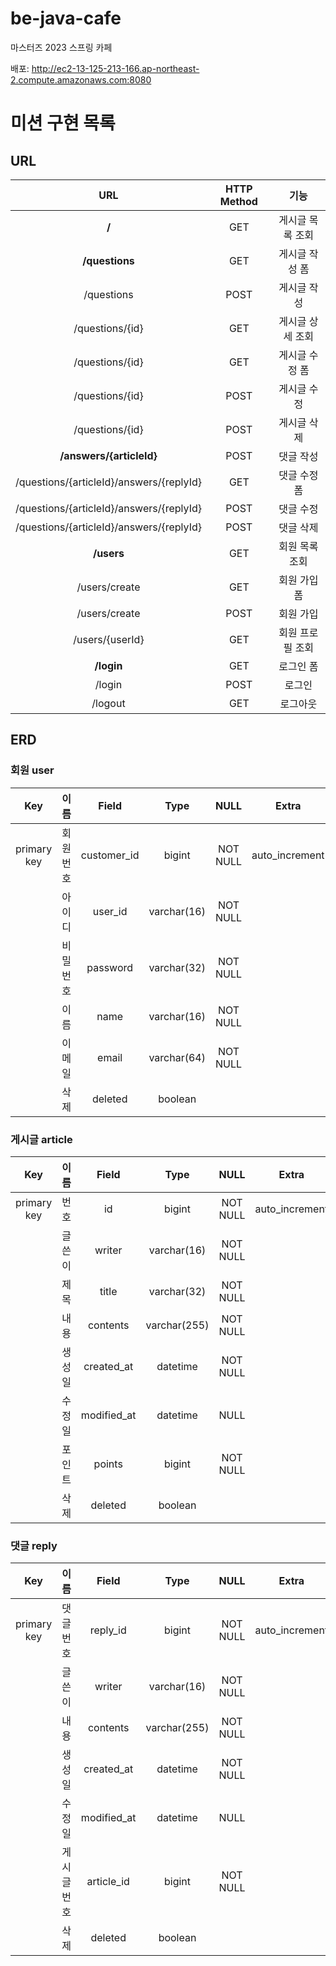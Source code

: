 # be-java-cafe
마스터즈 2023 스프링 카페 

배포: http://ec2-13-125-213-166.ap-northeast-2.compute.amazonaws.com:8080


# 미션 구현 목록
## URL

|                    URL                    | HTTP Method |    기능     |
|:-----------------------------------------:|:-----------:|:---------:|
|                  **\/**                   |     GET     | 게시글 목록 조회 |
|              **\/questions**              |     GET     | 게시글 작성 폼  |
|                \/questions                |    POST     |  게시글 작성   |
|             \/questions/{id}              |     GET     | 게시글 상세 조회 |
|             \/questions/{id}              |     GET     | 게시글 수정 폼  |
|             \/questions/{id}              |    POST     |  게시글 수정   |
|             \/questions/{id}              |    POST     |  게시글 삭제   |
|         **\/answers/{articleId}**         |    POST     |   댓글 작성   |
| \/questions/{articleId}/answers/{replyId} |     GET     |  댓글 수정 폼  |
| \/questions/{articleId}/answers/{replyId} |    POST     |   댓글 수정   |
| \/questions/{articleId}/answers/{replyId} |    POST     |   댓글 삭제   |
|                **\/users**                |     GET     | 회원 목록 조회  |
|              \/users/create               |     GET     |  회원 가입 폼  |
|              \/users/create               |    POST     |   회원 가입   |
|             \/users/{userId}              |     GET     | 회원 프로필 조회 |
|                **\/login**                |     GET     |   로그인 폼   |
|                  \/login                  |    POST     |    로그인    |
|                 \/logout                  |     GET     |   로그아웃    |


## ERD
### 회원 user
|     Key     |  이름  |    Field    |    Type     |   NULL   |     Extra      |
|:-----------:|:----:|:-----------:|:-----------:|:--------:|:--------------:|
| primary key | 회원번호 | customer_id |   bigint    | NOT NULL | auto_increment |
|             | 아이디  |   user_id   | varchar(16) | NOT NULL |                |
|             | 비밀번호 |  password   | varchar(32) | NOT NULL |                |
|             |  이름  |    name     | varchar(16) | NOT NULL |                |
|             | 이메일  |    email    | varchar(64) | NOT NULL |                |
|             |  삭제  |   deleted   |   boolean   |          |                |


### 게시글 article
|     Key     | 이름  |    Field    |     Type     |   NULL   |     Extra      |
|:-----------:|:---:|:-----------:|:------------:|:--------:|:--------------:|
| primary key | 번호  |     id      |    bigint    | NOT NULL | auto_increment |
|             | 글쓴이 |   writer    | varchar(16)  | NOT NULL |                |
|             | 제목  |    title    | varchar(32)  | NOT NULL |                |
|             | 내용  |  contents   | varchar(255) | NOT NULL |                |
|             | 생성일 | created_at  |   datetime   | NOT NULL |                |
|             | 수정일 | modified_at |   datetime   |   NULL   |                |
|             | 포인트 |   points    |    bigint    | NOT NULL |                |
|             | 삭제  |   deleted   |   boolean    |          |                |

### 댓글 reply
|     Key     |   이름   |    Field    |     Type     |   NULL   |     Extra      |
|:-----------:|:------:|:-----------:|:------------:|:--------:|:--------------:|
| primary key | 댓글 번호  |  reply_id   |    bigint    | NOT NULL | auto_increment |
|             |  글쓴이   |   writer    | varchar(16)  | NOT NULL |                |
|             |   내용   |  contents   | varchar(255) | NOT NULL |                |
|             |  생성일   | created_at  |   datetime   | NOT NULL |                |
|             |  수정일   | modified_at |   datetime   |   NULL   |                |
|             | 게시글 번호 | article_id  |    bigint    | NOT NULL |                |
|             |   삭제   |   deleted   |   boolean    |          |                |

